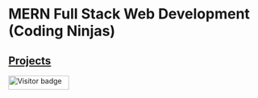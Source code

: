 # MERN Full Stack Web Development (Coding Ninjas)
<h2>  
  <a href='https://mern-jp.glitch.me'>  
       Projects
  </a>
</h2>
<div id="badges">
  <img src="https://api.visitorbadge.io/api/visitors?path=jaydattpatel%2FMERN-Stack&label=Visitors&labelColor=%23720026&countColor=%23ffae00" alt="Visitor badge" width="120" height="28"/>
</div>
